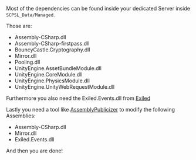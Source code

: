 Most of the dependencies can be found inside your dedicated Server inside `SCPSL_Data/Managed`.

Those are:
- Assembly-CSharp.dll
- Assembly-CSharp-firstpass.dll
- BouncyCastle.Cryptography.dll
- Mirror.dll
- Pooling.dll
- UnityEngine.AssetBundleModule.dll
- UnityEngine.CoreModule.dll
- UnityEngine.PhysicsModule.dll
- UnityEngine.UnityWebRequestModule.dll

Furthermore you also need the Exiled.Events.dll from [Exiled](https://github.com/Exiled-Official/EXILED/releases)

Lastly you need a tool like [AssemblyPublicizer](https://github.com/CabbageCrow/AssemblyPublicizer) to modify the following Assemblies:
- Assembly-CSharp.dll
- Mirror.dll
- Exiled.Events.dll

And then you are done!